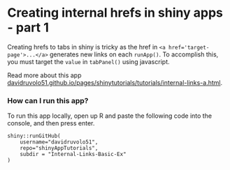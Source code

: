 # Creating internal hrefs in shiny apps - part 1

Creating hrefs to tabs in shiny is tricky as the href in `<a href='target-page'>...</a>` generates new links on each `runApp()`. To accomplish this, you must target the `value` in `tabPanel()` using javascript. 

Read more about this app [davidruvolo51.github.io/pages/shinytutorials/tutorials/internal-links-a.html](https://davidruvolo51.github.io/pages/shinytutorials/tutorials/internal-links-a.html).

### How can I run this app?

To run this app locally, open up R and paste the following code into the console, and then press enter.

```
shiny::runGitHub(
    username="davidruvolo51",
    repo="shinyAppTutorials", 
    subdir = "Internal-Links-Basic-Ex"
)
```



